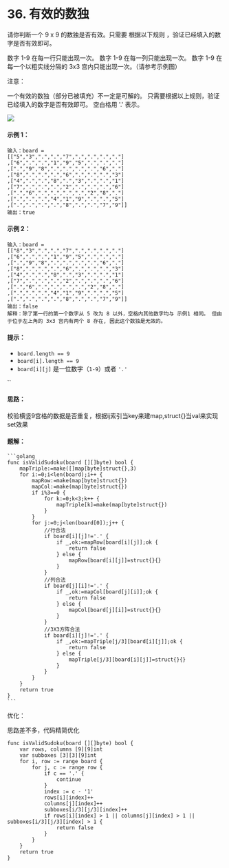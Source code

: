 # 36. 有效的数独

请你判断一个 9 x 9 的数独是否有效。只需要 根据以下规则 ，验证已经填入的数字是否有效即可。

数字 1-9 在每一行只能出现一次。 数字 1-9 在每一列只能出现一次。 数字 1-9 在每一个以粗实线分隔的 3x3 宫内只能出现一次。（请参考示例图） &#x20;

注意：

一个有效的数独（部分已被填充）不一定是可解的。 只需要根据以上规则，验证已经填入的数字是否有效即可。 空白格用 '.' 表示。 &#x20;

![](https://assets.leetcode-cn.com/aliyun-lc-upload/uploads/2021/04/12/250px-sudoku-by-l2g-20050714svg.png)

#### **示例 1：**

```
输入：board = 
[["5","3",".",".","7",".",".",".","."]
,["6",".",".","1","9","5",".",".","."]
,[".","9","8",".",".",".",".","6","."]
,["8",".",".",".","6",".",".",".","3"]
,["4",".",".","8",".","3",".",".","1"]
,["7",".",".",".","2",".",".",".","6"]
,[".","6",".",".",".",".","2","8","."]
,[".",".",".","4","1","9",".",".","5"]
,[".",".",".",".","8",".",".","7","9"]]
输出：true
```

#### **示例 2：**

```
输入：board = 
[["8","3",".",".","7",".",".",".","."]
,["6",".",".","1","9","5",".",".","."]
,[".","9","8",".",".",".",".","6","."]
,["8",".",".",".","6",".",".",".","3"]
,["4",".",".","8",".","3",".",".","1"]
,["7",".",".",".","2",".",".",".","6"]
,[".","6",".",".",".",".","2","8","."]
,[".",".",".","4","1","9",".",".","5"]
,[".",".",".",".","8",".",".","7","9"]]
输出：false
解释：除了第一行的第一个数字从 5 改为 8 以外，空格内其他数字均与 示例1 相同。 但由于位于左上角的 3x3 宫内有两个 8 存在, 因此这个数独是无效的。
```

#### **提示：**



* `board.length == 9`
* `board[i].length == 9`
* `board[i][j]` 是一位数字（`1-9`）或者 `'.'`

``

#### **思路：**

校验横竖9宫格的数据是否重复，根据ij索引当key来建map,struct{}当val来实现set效果

#### 题解：

````
```golang
func isValidSudoku(board [][]byte) bool {
	mapTriple:=make([]map[byte]struct{},3)
	for i:=0;i<len(board);i++ {
		mapRow:=make(map[byte]struct{})
		mapCol:=make(map[byte]struct{})
		if i%3==0 {
			for k:=0;k<3;k++ {
				mapTriple[k]=make(map[byte]struct{})
			}
		}
		for j:=0;j<len(board[0]);j++ {
			//行合法
			if board[i][j]!='.' {
				if _,ok:=mapRow[board[i][j]];ok {
					return false
				} else {
					mapRow[board[i][j]]=struct{}{}
				}
			}
			//列合法
			if board[j][i]!='.' {
				if _,ok:=mapCol[board[j][i]];ok {
					return false
				} else {
					mapCol[board[j][i]]=struct{}{}
				}
			}
			//3X3方阵合法
			if board[i][j]!='.' {
				if _,ok:=mapTriple[j/3][board[i][j]];ok {
					return false
				} else {
					mapTriple[j/3][board[i][j]]=struct{}{}
				}
			}
		}
	}
	return true
}
```
````

优化：

思路差不多，代码精简优化

```
func isValidSudoku(board [][]byte) bool {
    var rows, columns [9][9]int
    var subboxes [3][3][9]int
    for i, row := range board {
        for j, c := range row {
            if c == '.' {
                continue
            }
            index := c - '1'
            rows[i][index]++
            columns[j][index]++
            subboxes[i/3][j/3][index]++
            if rows[i][index] > 1 || columns[j][index] > 1 || subboxes[i/3][j/3][index] > 1 {
                return false
            }
        }
    }
    return true
}
```
